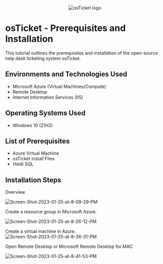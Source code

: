 <p align="center">
<img src="https://i.imgur.com/Clzj7Xs.png" alt="osTicket logo"/>
</p>

<h1>osTicket - Prerequisites and Installation</h1>
This tutorial outlines the prerequisites and installation of the open-source help desk ticketing system osTicket.<br />


<h2>Environments and Technologies Used</h2>

- Microsoft Azure (Virtual Machines/Compute)
- Remote Desktop
- Internet Information Services (IIS)

<h2>Operating Systems Used </h2>

- Windows 10</b> (21H2)

<h2>List of Prerequisites</h2>

- Azure Virtual Machine
- osTicket install Files
- Heidi SQL

<h2>Installation Steps</h2>
Overview
<p>
<img src="https://i.ibb.co/VgFPwqw/Screen-Shot-2023-01-25-at-8-09-29-PM.png" alt="Screen-Shot-2023-01-25-at-8-09-29-PM" border="0">
</p>
<p>
Create a resource group in Microsoft Azure.
<p>
<img src="https://i.ibb.co/Fg1RCWd/Screen-Shot-2023-01-25-at-8-26-12-PM.png" alt="Screen-Shot-2023-01-25-at-8-26-12-PM" border="0">
</p>
Create a virtual machine in Azure.
<img src="https://i.ibb.co/YP8fttX/Screen-Shot-2023-01-25-at-8-36-31-PM.png" alt="Screen-Shot-2023-01-25-at-8-36-31-PM" border="0">
</p>
Open Remote Desktop or Microsoft Remote Desktop for MAC
</p>
<img src="https://i.ibb.co/0fbdCG6/Screen-Shot-2023-01-25-at-8-41-53-PM.png" alt="Screen-Shot-2023-01-25-at-8-41-53-PM" border="0">
